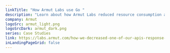 ```yaml
---
linkTitle: "How Armut Labs use Go "
description: "Learn about how Armut Labs reduced resource consumption and API response time after moving from C# and .net core to Go."
company: Armut
logoSrc: armut_light.png
logoSrcDark: armut_dark.png
series: Case Studies
link: https://labs.armut.com/how-we-decreased-one-of-our-apis-response-time-by-87-and-used-less-resources-ce847e83308
inLandingPageGrid: false
---
```

